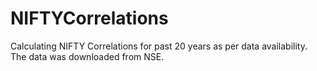 # NIFTYCorrelations
Calculating NIFTY Correlations for past 20 years as per data availability.
The data was downloaded from NSE.
